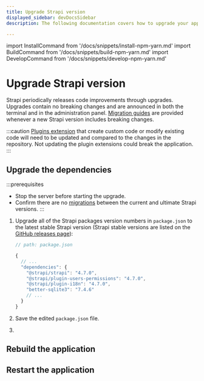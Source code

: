 ```yaml
---
title: Upgrade Strapi version
displayed_sidebar: devDocsSidebar
description: The following documentation covers how to upgrade your application to the latest version of Strapi.

---
```

import InstallCommand from '/docs/snippets/install-npm-yarn.md'
import BuildCommand from '/docs/snippets/build-npm-yarn.md'
import DevelopCommand from '/docs/snippets/develop-npm-yarn.md'

# Upgrade Strapi version

Strapi periodically releases code improvements through upgrades. Upgrades contain no breaking changes and are announced in both the terminal and in the administration panel. [Migration guides](/dev-docs/migration-guides) are provided whenever a new Strapi version includes breaking changes.

:::caution
 [Plugins extension](/dev-docs/plugins/users-permissions) that create custom code or modify existing code will need to be updated and compared to the changes in the repository. Not updating the plugin extensions could break the application.
:::

## Upgrade the dependencies

:::prerequisites

- Stop the server before starting the upgrade.
- Confirm there are no [migrations](/dev-docs/migration-guides) between the current and ultimate Strapi versions.
:::

1. Upgrade all of the Strapi packages version numbers in `package.json` to the latest stable Strapi version (Strapi stable versions are listed on the [GitHub releases page](https://github.com/strapi/strapi/releases)):

    ```jsx
    // path: package.json

    {
      // ...
      "dependencies": {
        "@strapi/strapi": "4.7.0", 
        "@strapi/plugin-users-permissions": "4.7.0",
        "@strapi/plugin-i18n": "4.7.0",
        "better-sqlite3": "7.4.6"
        // ...
      }
    }

    ```

2. Save the edited `package.json` file.

3. <InstallCommand components={props.components} />

## Rebuild the application

<BuildCommand components={props.components} />

## Restart the application

<DevelopCommand components={props.components} />
